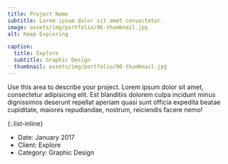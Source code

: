 ```yaml
---
title: Project Name
subtitle: Lorem ipsum dolor sit amet consectetur.
image: assets/img/portfolio/06-thumbnail.jpg
alt: Keep Exploring

caption:
  title: Explore
  subtitle: Graphic Design
  thumbnail: assets/img/portfolio/06-thumbnail.jpg
---
```


Use this area to describe your project. Lorem ipsum dolor sit amet, consectetur adipisicing elit. Est blanditiis dolorem culpa incidunt minus dignissimos deserunt repellat aperiam quasi sunt officia expedita beatae cupiditate, maiores repudiandae, nostrum, reiciendis facere nemo!

{:.list-inline}

- Date: January 2017
- Client: Explore
- Category: Graphic Design
